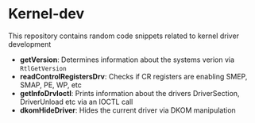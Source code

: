 # Kernel-dev

This repository contains random code snippets related to kernel driver development

- **getVersion**: Determines information about the systems verion via `RtlGetVersion`
- **readControlRegistersDrv**: Checks if CR registers are enabling SMEP, SMAP, PE, WP, etc
- **getInfoDrvIoctl**: Prints information about the drivers DriverSection, DriverUnload etc via an IOCTL call
- **dkomHideDriver**: Hides the current driver via DKOM manipulation
